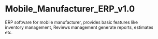 # Mobile_Manufacturer_ERP_v1.0
ERP software for mobile manufacturer, provides basic features like inventory management, Reviews management generate reports, estimates etc.
